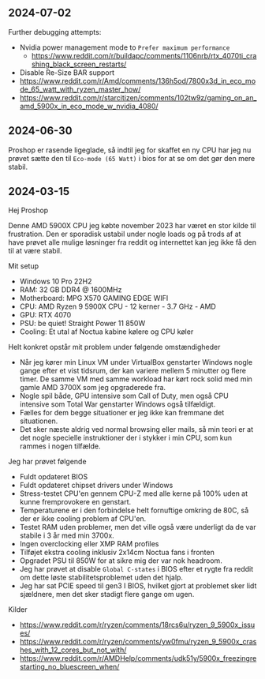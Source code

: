 ## 2024-07-02
Further debugging attempts:
* Nvidia power management mode to `Prefer maximum performance`
    * https://www.reddit.com/r/buildapc/comments/1106nrb/rtx_4070ti_crashing_black_screen_restarts/
*  Disable Re-Size BAR support
* https://www.reddit.com/r/Amd/comments/136h5od/7800x3d_in_eco_mode_65_watt_with_ryzen_master_how/
* https://www.reddit.com/r/starcitizen/comments/102tw9z/gaming_on_an_amd_5900x_in_eco_mode_w_nvidia_4080/

## 2024-06-30
Proshop er rasende ligeglade, så indtil jeg for skaffet en ny CPU har jeg nu prøvet sætte den til `Eco-mode (65 Watt)` i bios for at se om det gør den mere stabil.

## 2024-03-15
Hej Proshop

Denne AMD 5900X CPU jeg købte november 2023 har været en stor kilde til frustration. Den er sporadisk ustabil under nogle loads og på trods af at have prøvet alle mulige løsninger fra reddit og internettet kan jeg ikke få den til at være stabil.

Mit setup
* Windows 10 Pro 22H2
* RAM: 32 GB DDR4 @ 1600MHz
* Motherboard: MPG X570 GAMING EDGE WIFI
* CPU: AMD Ryzen 9 5900X CPU - 12 kerner - 3.7 GHz - AMD
* GPU: RTX 4070
* PSU: be quiet! Straight Power 11 850W
* Cooling: Et utal af Noctua kabine kølere og CPU køler

Helt konkret opstår mit problem under følgende omstændigheder
* Når jeg kører min Linux VM under VirtualBox genstarter Windows nogle gange efter et vist tidsrum, der kan variere mellem 5 minutter og flere timer. De samme VM med samme workload har kørt rock solid med min gamle AMD 3700X som jeg opgraderede fra.
* Nogle spil både, GPU intensive som Call of Duty, men også CPU intensive som Total War genstarter Windows også tilfældigt.
* Fælles for dem begge situationer er jeg ikke kan fremmane det situationen.
* Det sker næste aldrig ved normal browsing eller mails, så min teori er at det nogle specielle instruktioner der i stykker i min CPU, som kun rammes i nogen tilfælde.

Jeg har prøvet følgende
* Fuldt opdateret BIOS
* Fuldt opdateret chipset drivers under Windows
* Stress-testet CPU'en gennem CPU-Z med alle kerne på 100% uden at kunne fremprovokere en genstart.
* Temperaturene er i den forbindelse helt fornuftige omkring de 80C, så der er ikke cooling problem af CPU'en.
* Testet RAM uden problemer, men det ville også være underligt da de var stabile i 3 år med min 3700x.
* Ingen overclocking eller XMP RAM profiles
* Tilføjet ekstra cooling inklusiv 2x14cm Noctua fans i fronten
* Opgradet PSU til 850W for at sikre mig der var nok headroom.
* Jeg har prøvet at disable `Global C-states` i BIOS efter et rygte fra reddit om dette løste stabilitetsproblemet uden det hjalp.
* Jeg har sat PCIE speed til gen3 I BIOS, hvilket gjort at problemet sker lidt sjældnere, men det sker stadigt flere gange om ugen.

Kilder
* https://www.reddit.com/r/ryzen/comments/18rcs6u/ryzen_9_5900x_issues/
* https://www.reddit.com/r/ryzen/comments/yw0fmu/ryzen_9_5900x_crashes_with_12_cores_but_not_with/
* https://www.reddit.com/r/AMDHelp/comments/udk51y/5900x_freezingrestarting_no_bluescreen_when/